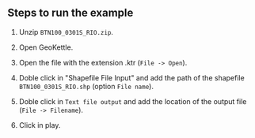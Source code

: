 ## Steps to run the example

1. Unzip ```BTN100_0301S_RIO.zip```.

2. Open GeoKettle.

3. Open the file with the extension .ktr (```File -> Open```).

4. Doble click in "Shapefile File Input" and add the path of the shapefile ```BTN100_0301S_RIO.shp``` (option ```File name```).

5. Doble click in ```Text file output``` and add the location of the output file (```File -> Filename```).

6. Click in play.


